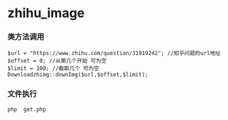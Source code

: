 # zhihu_image

### 类方法调用 
```
$url = "https://www.zhihu.com/question/31919242"; //知乎问题的url地址
$offset = 0; //从第几个开始 可为空
$limit = 100; //截取几个 可为空
Downloadzhimg::downImg($url,$offset,$limit);
```

### 文件执行

```
php  get.php
```
